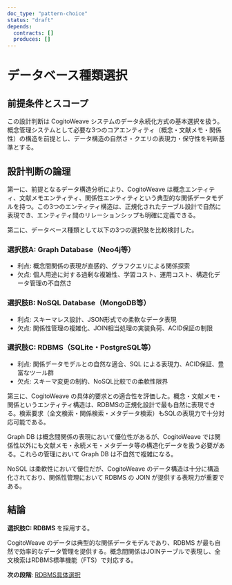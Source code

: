 ```yaml
---
doc_type: "pattern-choice"
status: "draft"
depends:
  contracts: []
  produces: []
---
```


# データベース種類選択

## 前提条件とスコープ

この設計判断は CogitoWeave システムのデータ永続化方式の基本選択を扱う。概念管理システムとして必要な3つのコアエンティティ（概念・文献メモ・関係性）の構造を前提とし、データ構造の自然さ・クエリの表現力・保守性を判断基準とする。

## 設計判断の論理

第一に、前提となるデータ構造分析により、CogitoWeave は概念エンティティ、文献メモエンティティ、関係性エンティティという典型的な関係データモデルを持つ。この3つのエンティティ構造は、正規化されたテーブル設計で自然に表現でき、エンティティ間のリレーションシップも明確に定義できる。

第二に、データベース種類として以下の3つの選択肢を比較検討した。

### 選択肢A: Graph Database（Neo4j等）

- 利点: 概念間関係の表現が直感的、グラフクエリによる関係探索
- 欠点: 個人用途に対する過剰な複雑性、学習コスト、運用コスト、構造化データ管理の不自然さ

### 選択肢B: NoSQL Database（MongoDB等）

- 利点: スキーマレス設計、JSON形式での柔軟なデータ表現
- 欠点: 関係性管理の複雑化、JOIN相当処理の実装負荷、ACID保証の制限

### 選択肢C: RDBMS（SQLite・PostgreSQL等）

- 利点: 関係データモデルとの自然な適合、SQL による表現力、ACID保証、豊富なツール群
- 欠点: スキーマ変更の制約、NoSQL比較での柔軟性限界

第三に、CogitoWeave の具体的要求との適合性を評価した。概念・文献メモ・関係というエンティティ構造は、RDBMSの正規化設計で最も自然に表現できる。検索要求（全文検索・関係検索・メタデータ検索）もSQLの表現力で十分対応可能である。

Graph DB は概念間関係の表現において優位性があるが、CogitoWeave では関係性以外にも文献メモ・永続メモ・メタデータ等の構造化データを扱う必要がある。これらの管理において Graph DB は不自然で複雑になる。

NoSQL は柔軟性において優位だが、CogitoWeave のデータ構造は十分に構造化されており、関係性管理において RDBMS の JOIN が提供する表現力が重要である。

## 結論

**選択肢C: RDBMS** を採用する。

CogitoWeave のデータは典型的な関係データモデルであり、RDBMS が最も自然で効率的なデータ管理を提供する。概念間関係はJOINテーブルで表現し、全文検索はRDBMS標準機能（FTS）で対応する。

**次の段階**: [RDBMS具体選択](02-rdbms-specific-selection.md)
